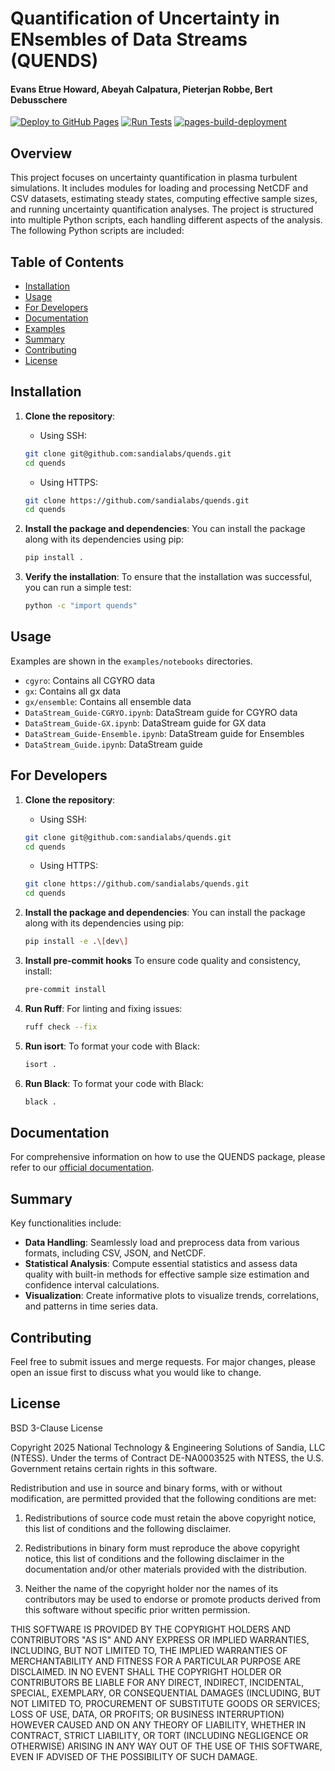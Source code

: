 # Quantification of Uncertainty in ENsembles of Data Streams (QUENDS)

#### Evans Etrue Howard, Abeyah Calpatura, Pieterjan Robbe, Bert Debusschere

[![Deploy to GitHub Pages](https://github.com/sandialabs/quends/actions/workflows/deployment.yml/badge.svg)](https://github.com/sandialabs/quends/actions/workflows/deployment.yml)
[![Run Tests](https://github.com/sandialabs/quends/actions/workflows/python-tests.yml/badge.svg)](https://github.com/sandialabs/quends/actions/workflows/python-tests.yml)
[![pages-build-deployment](https://github.com/sandialabs/quends/actions/workflows/pages/pages-build-deployment/badge.svg)](https://github.com/sandialabs/quends/actions/workflows/pages/pages-build-deployment)

## Overview
This project focuses on uncertainty quantification in plasma turbulent simulations. It includes modules for loading and processing NetCDF and CSV datasets, estimating steady states, computing effective sample sizes, and running uncertainty quantification analyses. The project is structured into multiple Python scripts, each handling different aspects of the analysis. The following Python scripts are included:

## Table of Contents

- [Installation](#installation)
- [Usage](#usage)
- [For Developers](#for-developers)
- [Documentation](#documentation)
- [Examples](#examples)
- [Summary](#summary)
- [Contributing](#contributing)
- [License](#license)

## Installation

1. **Clone the repository**:
    - Using SSH:
    ```bash
    git clone git@github.com:sandialabs/quends.git
    cd quends
    ```
    - Using HTTPS:
    ```bash
    git clone https://github.com/sandialabs/quends.git
    cd quends
    ```

2. **Install the package and dependencies**:
    You can install the package along with its dependencies using pip:
    ```bash
    pip install .
    ```

3. **Verify the installation**:
    To ensure that the installation was successful, you can run a simple test:
    ```bash
    python -c "import quends"
    ```


## Usage

Examples are shown in the `examples/notebooks` directories.
- `cgyro`: Contains all CGYRO data
- `gx`: Contains all gx data
- `gx/ensemble`: Contains all ensemble data
- `DataStream_Guide-CGRYO.ipynb`: DataStream guide for CGYRO data
- `DataStream_Guide-GX.ipynb`: DataStream guide for GX data
- `DataStream_Guide-Ensemble.ipynb`: DataStream guide for Ensembles
- `DataStream_Guide.ipynb`: DataStream guide

## For Developers

1. **Clone the repository**:
    - Using SSH:
    ```bash
    git clone git@github.com:sandialabs/quends.git
    cd quends
    ```
    - Using HTTPS:
    ```bash
    git clone https://github.com/sandialabs/quends.git
    cd quends
    ```

2. **Install the package and dependencies**:
    You can install the package along with its dependencies using pip:
    ```bash
    pip install -e .\[dev\]
    ```

3. **Install pre-commit hooks**
    To ensure code quality and consistency, install:
    ```bash
    pre-commit install
    ```

4. **Run Ruff**:
    For linting and fixing issues:
    ```bash
    ruff check --fix
    ```

5. **Run isort**:
    To format your code with Black:
    ```bash
    isort .
    ```

6. **Run Black**:
    To format your code with Black:
    ```bash
    black .
    ```

## Documentation
For comprehensive information on how to use the QUENDS package, please refer to our [official documentation](https://sandialabs.github.io/quends/documentation/index.html). 

## Summary
Key functionalities include:
- **Data Handling**: Seamlessly load and preprocess data from various formats, including CSV, JSON, and NetCDF.
- **Statistical Analysis**: Compute essential statistics and assess data quality with built-in methods for effective sample size estimation and confidence interval calculations.
- **Visualization**: Create informative plots to visualize trends, correlations, and patterns in time series data.

## Contributing
Feel free to submit issues and merge requests. For major changes, please open an issue first to discuss what you would like to change.

## License
BSD 3-Clause License

Copyright 2025 National Technology & Engineering Solutions of Sandia, LLC (NTESS).
Under the terms of Contract DE-NA0003525 with NTESS, the U.S. Government retains
certain rights in this software.

Redistribution and use in source and binary forms, with or without
modification, are permitted provided that the following conditions are met:

1. Redistributions of source code must retain the above copyright notice, this
   list of conditions and the following disclaimer.

2. Redistributions in binary form must reproduce the above copyright notice,
   this list of conditions and the following disclaimer in the documentation
   and/or other materials provided with the distribution.

3. Neither the name of the copyright holder nor the names of its
   contributors may be used to endorse or promote products derived from
   this software without specific prior written permission.

THIS SOFTWARE IS PROVIDED BY THE COPYRIGHT HOLDERS AND CONTRIBUTORS "AS IS"
AND ANY EXPRESS OR IMPLIED WARRANTIES, INCLUDING, BUT NOT LIMITED TO, THE
IMPLIED WARRANTIES OF MERCHANTABILITY AND FITNESS FOR A PARTICULAR PURPOSE ARE
DISCLAIMED. IN NO EVENT SHALL THE COPYRIGHT HOLDER OR CONTRIBUTORS BE LIABLE
FOR ANY DIRECT, INDIRECT, INCIDENTAL, SPECIAL, EXEMPLARY, OR CONSEQUENTIAL
DAMAGES (INCLUDING, BUT NOT LIMITED TO, PROCUREMENT OF SUBSTITUTE GOODS OR
SERVICES; LOSS OF USE, DATA, OR PROFITS; OR BUSINESS INTERRUPTION) HOWEVER
CAUSED AND ON ANY THEORY OF LIABILITY, WHETHER IN CONTRACT, STRICT LIABILITY,
OR TORT (INCLUDING NEGLIGENCE OR OTHERWISE) ARISING IN ANY WAY OUT OF THE USE
OF THIS SOFTWARE, EVEN IF ADVISED OF THE POSSIBILITY OF SUCH DAMAGE.

